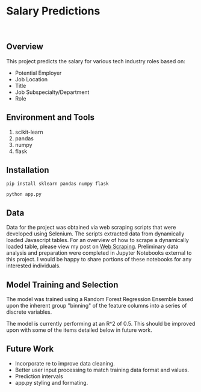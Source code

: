 # Salary Predictions
<br>

## Overview
This project predicts the salary for various tech industry roles based on:
- Potential Employer
- Job Location
- Title
- Job Subspecialty/Department
- Role

## Environment and Tools
1. scikit-learn
2. pandas
3. numpy
4. flask

## Installation

`pip install sklearn pandas numpy flask`

`python app.py`

## Data
Data for the project was obtained via web scraping scripts that were developed using Selenium. The scripts extracted data from dynamically loaded Javascript tables. For an overview of how to scrape a dynamically loaded table, please view my post on [Web Scraping](https://medium.com/@jcclark141152/data-extraction-from-dynamic-tables-9d9eafbd8064). Preliminary data analysis and preparation were completed in Jupyter Notebooks external to this project. I would be happy to share portions of these notebooks for any interested individuals.

## Model Training and Selection
The model was trained using a Random Forest Regression Ensemble based upon the inherent group "binning" of the feature columns into a series of discrete variables. 

The model is currently performing at an R^2 of 0.5. This should be improved upon with some of the items detailed below in future work.

## Future Work
- Incorporate re to improve data cleaning.
- Better user input processing to match training data format and values.
- Prediction intervals
- app.py styling and formating.
